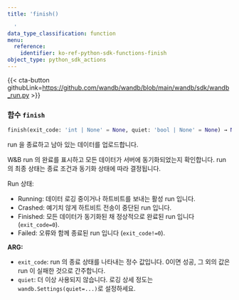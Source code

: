 ```yaml
---
title: 'finish()

  '
data_type_classification: function
menu:
  reference:
    identifier: ko-ref-python-sdk-functions-finish
object_type: python_sdk_actions
---
```


{{< cta-button githubLink=https://github.com/wandb/wandb/blob/main/wandb/sdk/wandb_run.py >}}




### <kbd>함수</kbd> `finish`

```python
finish(exit_code: 'int | None' = None, quiet: 'bool | None' = None) → None
```

run 을 종료하고 남아 있는 데이터를 업로드합니다.

W&B run 의 완료를 표시하고 모든 데이터가 서버에 동기화되었는지 확인합니다. run 의 최종 상태는 종료 조건과 동기화 상태에 따라 결정됩니다.

Run 상태:
- Running: 데이터 로깅 중이거나 하트비트를 보내는 활성 run 입니다.
- Crashed: 예기치 않게 하트비트 전송이 중단된 run 입니다.
- Finished: 모든 데이터가 동기화된 채 정상적으로 완료된 run 입니다 (`exit_code=0`).
- Failed: 오류와 함께 종료된 run 입니다 (`exit_code!=0`).


**ARG:**
 
 - `exit_code`:  run 의 종료 상태를 나타내는 정수 값입니다. 0이면 성공, 그 외의 값은 run 이 실패한 것으로 간주합니다.
 - `quiet`:  더 이상 사용되지 않습니다. 로깅 상세 정도는 `wandb.Settings(quiet=...)`로 설정하세요.
